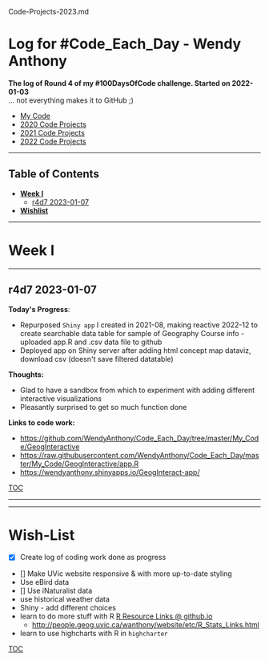 Code-Projects-2023.md



# Log for #Code_Each_Day - Wendy Anthony

**The log of Round 4 of my #100DaysOfCode challenge. Started on 2022-01-03**  
 ... not everything makes it to GitHub ;)
- [My Code](https://github.com/WendyAnthony/Code_Each_Day/tree/master/My_Code)
- [2020 Code Projects](https://github.com/WendyAnthony/Code_Each_Day/blob/master/Code-Projects-2020.md)
- [2021 Code Projects](https://github.com/WendyAnthony/Code_Each_Day/blob/master/Code-Projects-2021.md)
- [2022 Code Projects](https://github.com/WendyAnthony/Code_Each_Day/blob/master/Code-Projects-2022.md)

***
## Table of Contents  <a name="toc"/></a>
- **[Week I](#weeki)**    
  - [r4d7 2023-01-07](#r4d7)
- **[Wishlist](#wishlist)**  

***
# Week I <a name="weeki"/></a>
***
## r4d7 2023-01-07 <a name="r4d7"/></a>
**Today's Progress**: 
- Repurposed `Shiny app` I created in 2021-08, making reactive 2022-12 to create searchable data table for sample of Geography Course info
		- uploaded app.R and .csv data file to github
- Deployed app on Shiny server after adding html concept map dataviz, download csv (doesn't save filtered datatable)

**Thoughts:** 
- Glad to have a sandbox from which to experiment with adding different interactive visualizations
- Pleasantly surprised to get so much function done

**Links to code work:** 
- https://github.com/WendyAnthony/Code_Each_Day/tree/master/My_Code/GeogInteractive
- https://raw.githubusercontent.com/WendyAnthony/Code_Each_Day/master/My_Code/GeogInteractive/app.R
- https://wendyanthony.shinyapps.io/GeogInteract-app/

[TOC](#toc)

***  
***
# Wish-List <a name="wishlist"/>  
- [x] Create log of coding work done as progress
- [] Make UVic website responsive & with more up-to-date styling
- Use eBird data
- [] Use iNaturalist data
- use historical weather data
- Shiny - add different choices
- learn to do more stuff with R [R Resource Links @ github.io](https://wendyanthony.github.io/R_Stats_Links-io.html)  
  - http://people.geog.uvic.ca/wanthony/website/etc/R_Stats_Links.html
- learn to use highcharts with R in ```highcharter```

[TOC](#toc)
